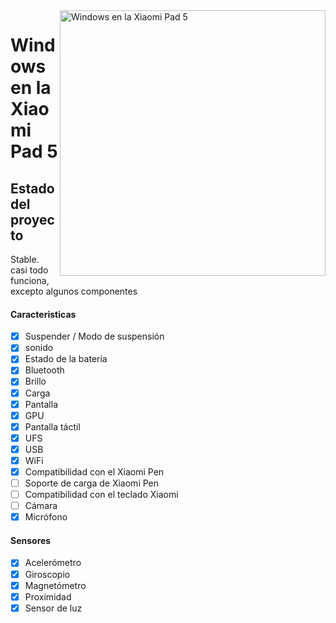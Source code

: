 <img align="right" src="https://raw.githubusercontent.com/erdilS/Port-Windows-11-Xiaomi-Pad-5/main/nabu.png" width="425" alt="Windows en la Xiaomi Pad 5">

# Windows en la Xiaomi Pad 5

## Estado del proyecto

Stable. casi todo funciona, excepto algunos componentes

#### Caracteristicas

- [X] Suspender / Modo de suspensión
- [X] sonido
- [X] Estado de la batería
- [X] Bluetooth
- [X] Brillo
- [x] Carga
- [X] Pantalla
- [X] GPU
- [X] Pantalla táctil
- [X] UFS
- [X] USB
- [X] WiFi
- [X] Compatibilidad con el Xiaomi Pen
- [ ] Soporte de carga de Xiaomi Pen
- [ ] Compatibilidad con el teclado Xiaomi
- [ ] Cámara
- [X] Micrófono

#### Sensores

- [X] Acelerómetro
- [X] Giroscopio
- [X] Magnetómetro
- [X] Proximidad
- [X] Sensor de luz
